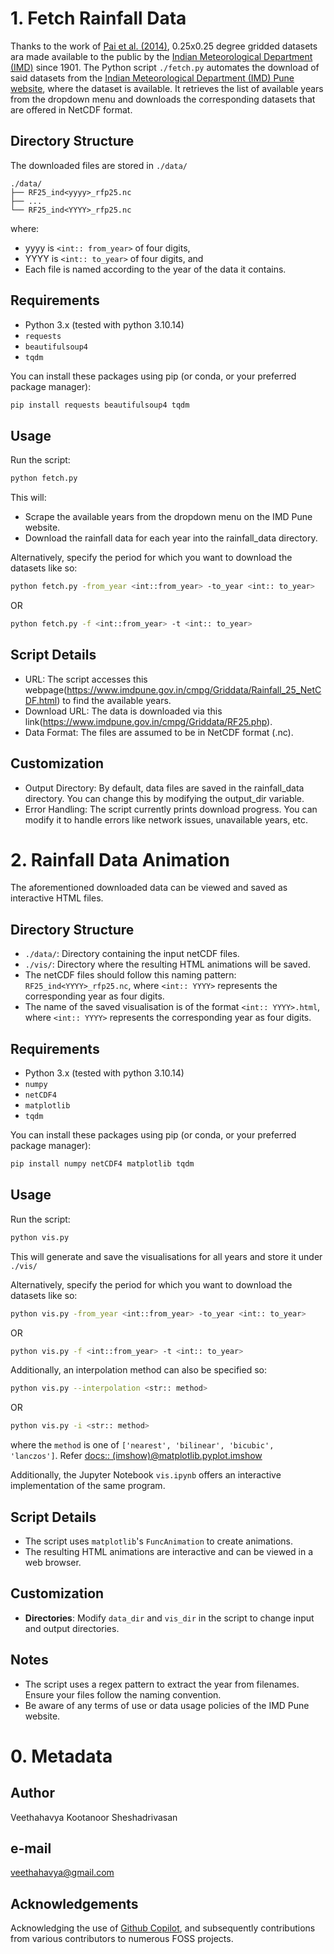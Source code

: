 # 1. Fetch Rainfall Data
Thanks to the work of [Pai et al. (2014)](https://www.imdpune.gov.in/cmpg/Griddata/ref_paper_MAUSAM.pdf), 0.25x0.25 degree gridded datasets ara made available to the public by the [Indian Meteorological Department (IMD)](https://mausam.imd.gov.in/) since 1901.
The Python script `./fetch.py` automates the download of said datasets from the [Indian Meteorological Department (IMD) Pune website](https://www.imdpune.gov.in/cmpg/Griddata/Rainfall_25_NetCDF.html), where the dataset is available. It retrieves the list of available years from the dropdown menu and downloads the corresponding datasets that are offered in NetCDF format.


## Directory Structure
The downloaded files are stored in `./data/`
```
./data/
├── RF25_ind<yyyy>_rfp25.nc
├── ...
└── RF25_ind<YYYY>_rfp25.nc
```
where:
- yyyy is `<int:: from_year>` of four digits, 
- YYYY is `<int:: to_year>` of four digits, and
- Each file is named according to the year of the data it contains.


## Requirements
- Python 3.x (tested with python 3.10.14)
- `requests`
- `beautifulsoup4`
- `tqdm`

You can install these packages using pip (or conda, or your preferred package manager):
```bash
pip install requests beautifulsoup4 tqdm
```


## Usage
Run the script:
```bash
python fetch.py
```

This will:
- Scrape the available years from the dropdown menu on the IMD Pune website.
- Download the rainfall data for each year into the rainfall_data directory.

Alternatively, specify the period for which you want to download the datasets like so:
```bash
python fetch.py -from_year <int::from_year> -to_year <int:: to_year>
```
OR
```bash
python fetch.py -f <int::from_year> -t <int:: to_year>
```


## Script Details
- URL: The script accesses this webpage(https://www.imdpune.gov.in/cmpg/Griddata/Rainfall_25_NetCDF.html) to find the available years.
- Download URL: The data is downloaded via this link(https://www.imdpune.gov.in/cmpg/Griddata/RF25.php).
- Data Format: The files are assumed to be in NetCDF format (.nc).


## Customization
- Output Directory: By default, data files are saved in the rainfall_data directory. You can change this by modifying the output_dir variable.
- Error Handling: The script currently prints download progress. You can modify it to handle errors like network issues, unavailable years, etc.



# 2. Rainfall Data Animation
The aforementioned downloaded data can be viewed and saved as interactive HTML files. 

## Directory Structure
- `./data/`: Directory containing the input netCDF files.
- `./vis/`: Directory where the resulting HTML animations will be saved.
- The netCDF files should follow this naming pattern: `RF25_ind<YYYY>_rfp25.nc`, where `<int:: YYYY>` represents the corresponding year as four digits.
- The name of the saved visualisation is of the format `<int:: YYYY>.html`, where `<int:: YYYY>` represents the corresponding year as four digits.


## Requirements
- Python 3.x (tested with python 3.10.14)
- `numpy`
- `netCDF4`
- `matplotlib`
- `tqdm`

You can install these packages using pip (or conda, or your preferred package manager):
```bash
pip install numpy netCDF4 matplotlib tqdm
```


## Usage
Run the script:
```bash
python vis.py
```
This will generate and save the visualisations for all years and store it under `./vis/`

Alternatively, specify the period for which you want to download the datasets like so:
```bash
python vis.py -from_year <int::from_year> -to_year <int:: to_year>
```
OR
```bash
python vis.py -f <int::from_year> -t <int:: to_year>
```

Additionally, an interpolation method can also be specified so:
```bash
python vis.py --interpolation <str:: method>
```
OR
```bash
python vis.py -i <str:: method>
```
where the `method` is one of `['nearest', 'bilinear', 'bicubic', 'lanczos']`.
Refer [docs:: (imshow)@matplotlib.pyplot.imshow](https://matplotlib.org/stable/api/_as_gen/matplotlib.pyplot.imshow.html#matplotlib-pyplot-imshow)

Additionally, the Jupyter Notebook `vis.ipynb` offers an interactive implementation of the same program.


## Script Details
- The script uses `matplotlib`'s `FuncAnimation` to create animations.
- The resulting HTML animations are interactive and can be viewed in a web browser.


## Customization
- **Directories**: Modify `data_dir` and `vis_dir` in the script to change input and output directories.


## Notes
- The script uses a regex pattern to extract the year from filenames. Ensure your files follow the naming convention.
- Be aware of any terms of use or data usage policies of the IMD Pune website.


# 0. Metadata
## Author
Veethahavya Kootanoor Sheshadrivasan
## e-mail
veethahavya@gmail.com
## Acknowledgements
Acknowledging the use of [Github Copilot](https://github.com/features/copilot), and subsequently contributions from various contributors to numerous FOSS projects.